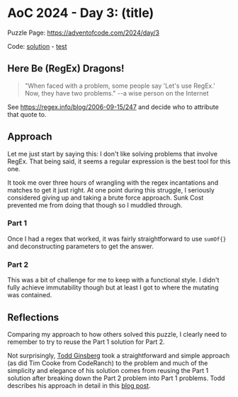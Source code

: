 # AoC 2024 - Day 3: (title)

Puzzle Page: https://adventofcode.com/2024/day/3

Code: [solution](Day03.kt) - [test](../../../../../../test/kotlin/lacar/junilu/aoc2024/day03/Day03Test.kt)

## Here Be (RegEx) Dragons!

> "When faced with a problem, some people say 'Let's use RegEx.' Now, they have two problems." --a wise person on the Internet

See https://regex.info/blog/2006-09-15/247 and decide who to attribute that quote to.

## Approach

Let me just start by saying this: I don't like solving problems that involve RegEx. That being said, it seems a regular expression is the best tool for this one. 

It took me over three hours of wrangling with the regex incantations and matches to get it just right. At one point during this struggle, I seriously considered giving up and taking a brute force approach. Sunk Cost prevented me from doing that though so I muddled through.

### Part 1

Once I had a regex that worked, it was fairly straightforward to use `sumOf{}` and deconstructing parameters to get the answer.

### Part 2

This was a bit of challenge for me to keep with a functional style. I didn't fully achieve immutability though but at least I got to where the mutating was contained.

## Reflections

Comparing my approach to how others solved this puzzle, I clearly need to remember to try to reuse the Part 1 solution for Part 2. 

Not surprisingly, [Todd Ginsberg](https://github.com/tginsberg/advent-2024-kotlin/tree/main) took a straightforward and simple approach (as did Tim Cooke from CodeRanch) to the problem and much of the simplicity and elegance of his solution comes from reusing the Part 1 solution after breaking down the Part 2 problem into Part 1 problems. Todd describes his approach in detail in this [blog post](https://todd.ginsberg.com/post/advent-of-code/2024/day3/).

